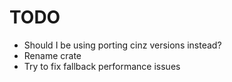 # TODO

- Should I be using porting cinz versions instead?
- Rename crate
- Try to fix fallback performance issues
